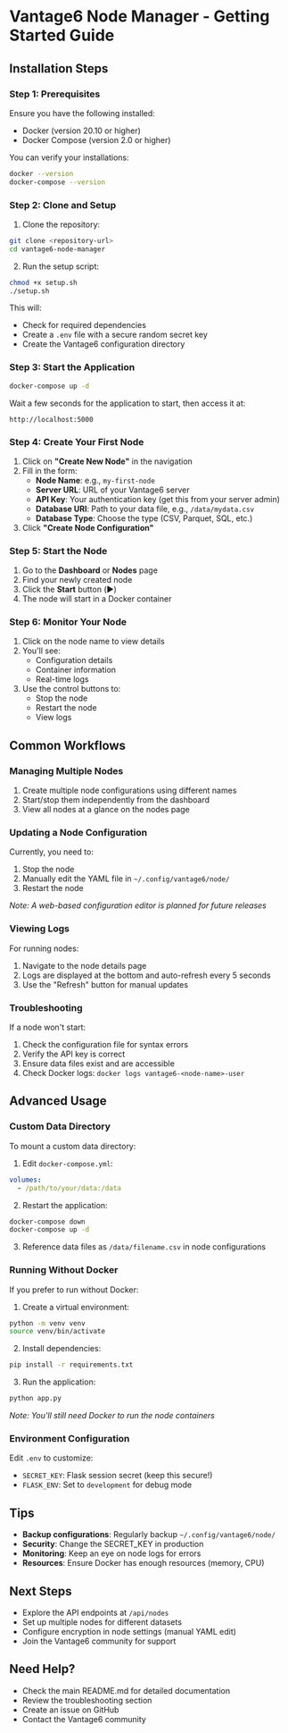 # Vantage6 Node Manager - Getting Started Guide

## Installation Steps

### Step 1: Prerequisites

Ensure you have the following installed:
- Docker (version 20.10 or higher)
- Docker Compose (version 2.0 or higher)

You can verify your installations:
```bash
docker --version
docker-compose --version
```

### Step 2: Clone and Setup

1. Clone the repository:
```bash
git clone <repository-url>
cd vantage6-node-manager
```

2. Run the setup script:
```bash
chmod +x setup.sh
./setup.sh
```

This will:
- Check for required dependencies
- Create a `.env` file with a secure random secret key
- Create the Vantage6 configuration directory

### Step 3: Start the Application

```bash
docker-compose up -d
```

Wait a few seconds for the application to start, then access it at:
```
http://localhost:5000
```

### Step 4: Create Your First Node

1. Click on **"Create New Node"** in the navigation
2. Fill in the form:
   - **Node Name**: e.g., `my-first-node`
   - **Server URL**: URL of your Vantage6 server
   - **API Key**: Your authentication key (get this from your server admin)
   - **Database URI**: Path to your data file, e.g., `/data/mydata.csv`
   - **Database Type**: Choose the type (CSV, Parquet, SQL, etc.)
3. Click **"Create Node Configuration"**

### Step 5: Start the Node

1. Go to the **Dashboard** or **Nodes** page
2. Find your newly created node
3. Click the **Start** button (▶️)
4. The node will start in a Docker container

### Step 6: Monitor Your Node

1. Click on the node name to view details
2. You'll see:
   - Configuration details
   - Container information
   - Real-time logs
3. Use the control buttons to:
   - Stop the node
   - Restart the node
   - View logs

## Common Workflows

### Managing Multiple Nodes

1. Create multiple node configurations using different names
2. Start/stop them independently from the dashboard
3. View all nodes at a glance on the nodes page

### Updating a Node Configuration

Currently, you need to:
1. Stop the node
2. Manually edit the YAML file in `~/.config/vantage6/node/`
3. Restart the node

*Note: A web-based configuration editor is planned for future releases*

### Viewing Logs

For running nodes:
1. Navigate to the node details page
2. Logs are displayed at the bottom and auto-refresh every 5 seconds
3. Use the "Refresh" button for manual updates

### Troubleshooting

If a node won't start:
1. Check the configuration file for syntax errors
2. Verify the API key is correct
3. Ensure data files exist and are accessible
4. Check Docker logs: `docker logs vantage6-<node-name>-user`

## Advanced Usage

### Custom Data Directory

To mount a custom data directory:

1. Edit `docker-compose.yml`:
```yaml
volumes:
  - /path/to/your/data:/data
```

2. Restart the application:
```bash
docker-compose down
docker-compose up -d
```

3. Reference data files as `/data/filename.csv` in node configurations

### Running Without Docker

If you prefer to run without Docker:

1. Create a virtual environment:
```bash
python -m venv venv
source venv/bin/activate
```

2. Install dependencies:
```bash
pip install -r requirements.txt
```

3. Run the application:
```bash
python app.py
```

*Note: You'll still need Docker to run the node containers*

### Environment Configuration

Edit `.env` to customize:
- `SECRET_KEY`: Flask session secret (keep this secure!)
- `FLASK_ENV`: Set to `development` for debug mode

## Tips

- **Backup configurations**: Regularly backup `~/.config/vantage6/node/`
- **Security**: Change the SECRET_KEY in production
- **Monitoring**: Keep an eye on node logs for errors
- **Resources**: Ensure Docker has enough resources (memory, CPU)

## Next Steps

- Explore the API endpoints at `/api/nodes`
- Set up multiple nodes for different datasets
- Configure encryption in node settings (manual YAML edit)
- Join the Vantage6 community for support

## Need Help?

- Check the main README.md for detailed documentation
- Review the troubleshooting section
- Create an issue on GitHub
- Contact the Vantage6 community
